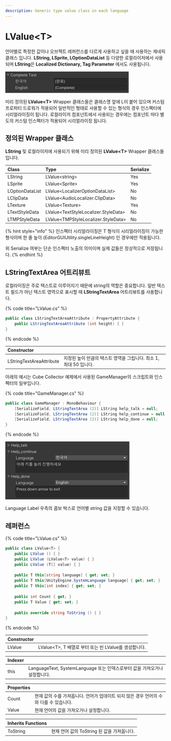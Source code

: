 ```yaml
---
description: Generic type value class in each language
---
```


# LValue&lt;T&gt;

언어별로 특정한 값이나 오브젝트 레퍼런스를 다르게 사용하고 싶을 때 사용하는 제네릭 클래스 입니다. **LString, LSprite, LOptionDataList** 등 다양한 로컬라이저에서 사용되며 **LString**은 **Localized Dictionary, Tag Parameter** 에서도 사용됩니다.

![Cube Collector &#xC608;&#xC81C;&#xC758; LString &#xC608;&#xC2DC;](../.gitbook/assets/lstring_drawer.png)

미리 정의된 **LValue&lt;T&gt;** Wrapper 클래스들은 클래스명 앞에 L이 붙어 있으며 커스텀 프로퍼티 드로워가 적용되어 일반적인 형태로 사용할 수 있는 형식의 경우 인스펙터에 시리얼라이징이 됩니다. 로컬라이저 컴포넌트에서 사용되는 경우에는 컴포넌트 마다 별도의 커스텀 인스펙터가 적용되어 시리얼라이징 됩니다.

## 정의된 Wrapper 클래스

**LString** 및 로컬라이저에 사용되기 위해 미리 정의된 **LValue&lt;T&gt;** Wrapper 클래스들 입니다.

| Class | Type | Serialize |
| :--- | :--- | :--- |
| LString | LValue&lt;string&gt; | Yes |
| LSprite | LValue&lt;Sprite&gt; | Yes |
| LOptionDataList | LValue&lt;LocalizerOptionDataList&gt; | No |
| LClipData | LValue&lt;AudioLocalizer.ClipData&gt; | No |
| LTexture | LValue&lt;Texture&gt; | Yes |
| LTextStyleData | LValue&lt;TextStyleLocalizer.StyleData&gt; | No |
| LTMPStyleData | LValue&lt;TMPStyleLocalizer.StyleData&gt; | No |

{% hint style="info" %}
인스펙터 시리얼라이징은 T 형식이 시리얼라이징이 가능한 형식이며 한 줄 높이 \(EditorGUIUtility.singleLineHeight\) 인 경우에만 적용됩니다.

위 Serialize 여부는 단순 인스펙터 노출의 의미이며 실제 값들은 정상적으로 저장됩니다.
{% endhint %}

## LStringTextArea 어트리뷰트

로컬라이징은 주로 텍스트로 이루어지기 때문에 string의 역할은 중요합니다. 일반 텍스트 필드가 아닌 텍스트 영역으로 표시할 때 **LStringTextArea** 어트리뷰트를 사용합니다.

{% code title="LValue.cs" %}
```csharp
public class LStringTextAreaAttribute : PropertyAttribute {
    public LStringTextAreaAttribute (int height) { }
}
```
{% endcode %}

| Constructor |  |
| :--- | :--- |
| LStringTextAreaAttribute | 지정된 높이 만큼의 텍스트 영역을 그립니다. 최소 1, 최대 50 입니다. |



아래의 예시는 Cube Collector 예제에서 사용된 GameManager의 스크립트와 인스펙터의 일부입니다.

{% code title="GameManager.cs" %}
```csharp
public class GameManager : MonoBehaviour {
    [SerializeField, LStringTextArea (2)] LString help_talk = null;
    [SerializeField, LStringTextArea (2)] LString help_continue = null;
    [SerializeField, LStringTextArea (2)] LString help_done = null;
}
```
{% endcode %}

![](../.gitbook/assets/lstring_textarea_drawer.png)

Language Label 우측의 콤보 박스로 언어별 string 값을 지정할 수 있습니다.

## 레퍼런스

{% code title="LValue.cs" %}
```csharp
public class LValue<T> {
    public LValue () { }
    public LValue (LValue<T> value) { }
    public LValue (T[] value) { }
    
    public T this[string language] { get; set; }
    public T this[UnityEngine.SystemLanguage language] { get; set; }
    public T this[int index] { get; set; }
    
    public int Count { get; }
    public T Value { get; set; }

    public override string ToString () { }
}
```
{% endcode %}

| Constructor |  |
| :--- | :--- |
| LValue | LValue&lt;T&gt;, T 배열로 부터 또는 빈 LValue를 생성합니다. |

| Indexer |  |
| :--- | :--- |
| this | LanguageText, SystemLanguage 또는 인덱스로부터 값을 가져오거나 설정합니다. |

| Properties |  |
| :--- | :--- |
| Count | 현재 값의 수를 가져옵니다. 언어가 업데이트 되지 않은 경우 언어의 수와 다를 수 있습니다. |
| Value | 현재 언어의 값을 가져오거나 설정합니다. |

| Inherits Functions |  |
| :--- | :--- |
| ToString | 현재 언어 값의 ToString 된 값을 가져옵니다. |

